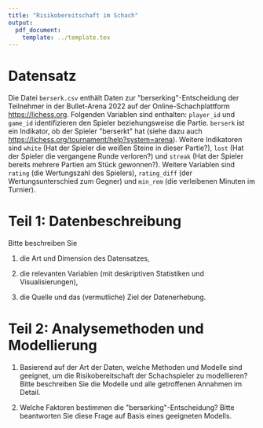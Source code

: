 ```yaml
---
title: "Risikobereitschaft im Schach"
output: 
  pdf_document:
    template: ../template.tex
---
```


# Datensatz

Die Datei `berserk.csv` enthält Daten zur "berserking"-Entscheidung der Teilnehmer in der Bullet-Arena 2022 auf der Online-Schachplattform https://lichess.org. Folgenden Variablen sind enthalten: `player_id` und `game_id` identifizieren den Spieler beziehungsweise die Partie. `berserk` ist ein Indikator, ob der Spieler "berserkt" hat (siehe dazu auch https://lichess.org/tournament/help?system=arena). Weitere Indikatoren sind `white` (Hat der Spieler die weißen Steine in dieser Partie?), `lost` (Hat der Spieler die vergangene Runde verloren?) und `streak` (Hat der Spieler bereits mehrere Partien am Stück gewonnen?). Weitere Variablen sind `rating` (die Wertungszahl des Spielers), `rating_diff` (der Wertungsunterschied zum Gegner) und `min_rem` (die verleibenen Minuten im Turnier).

# Teil 1: Datenbeschreibung

Bitte beschreiben Sie 

1. die Art und Dimension des Datensatzes,

2. die relevanten Variablen (mit deskriptiven Statistiken und Visualisierungen), 

3. die Quelle und das (vermutliche) Ziel der Datenerhebung.

# Teil 2: Analysemethoden und Modellierung

1. Basierend auf der Art der Daten, welche Methoden und Modelle sind geeignet, um die Risikobereitschaft der Schachspieler zu modellieren? Bitte beschreiben Sie die Modelle und alle getroffenen Annahmen im Detail.

2. Welche Faktoren bestimmen die "berserking"-Entscheidung? Bitte beantworten Sie diese Frage auf Basis eines geeigneten Modells.



